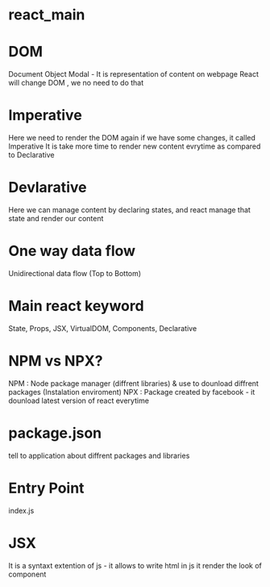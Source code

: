 # react_main

# DOM
Document Object Modal - It is representation of content on webpage
React will change DOM , we no need to do that

# Imperative
Here we need to render the DOM again if we have some changes, it called Imperative
It is take more time to render new content evrytime as compared to Declarative

# Devlarative
Here we can manage content by declaring states, and react manage that state and render our content

# One way data flow
Unidirectional data flow (Top to Bottom)

# Main react keyword
State, Props, JSX, VirtualDOM, Components, Declarative

# NPM vs NPX?

NPM : Node package manager (diffrent libraries) & use to dounload diffrent packages (Instalation enviroment)
NPX : Package created by facebook - it dounload latest version of react everytime

# package.json
tell to application about diffrent packages and libraries

# Entry Point
index.js

# JSX
It is a syntaxt extention of js - it allows to write html in js
it render the look of component


